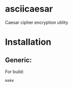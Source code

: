 # asciicaesar
Caesar cipher encryption utility

# Installation

## Generic:

For build:

```
make
```
